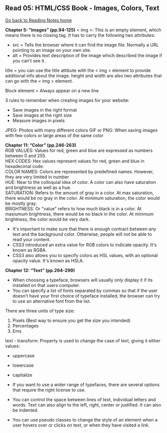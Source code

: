## Read 05: HTML/CSS Book - Images, Colors, Text
[Go back to Reading Notes home](README.md)

<b>Chapter 5: "Images” (pp.94-125)</b>
< img >: This is an empty element, which means there is no closing tag. It has to carry the following two attributes:
- src = Tells the browser where it can find the image file. Normally a URL pointing to an image on your own site.
- alt = Provides text description of the image which described the image if you can't see it.

title = you can use the title attibute with the < img > element to provide additional info about the image. 
height and width are also two attributes that can go with the < img > element.

Block element = Always appear on a new line

3 rules to remember when creating images for your website:
- Save images in the right format
- Save images at the right size
- Measure images in pixels

JPEG: Photos with many different colors
GIF or PNG: When saving images with few colors or large areas of the same color

<b>Chapter 11: “Color” (pp.246-263)</b><br />
RGB VALUES: Values for red, green and blue are expressed as numbers between 0 and 255.<br /> 
HEX CODES: Hex values represent values for red, green and blue in hexadecimal code. <br />
COLOR NAMES: Colors are represented by predefined names. However, they are very limited in number<br />
HUE: Near to the colloquial idea of color. A color can also have saturation and brightness as well as a hue.<br />
SATURATION: Refers to the amount of gray in a color. At max saturation, there would be no gray in the color. At minimum saturation, 
the color would be mostly gray. <br />
BRIGHTNESS: Or "value" refers to how much black is in a color. At maxiumum brightness, there would be no black in the color. 
At minimum brightness, the color would be very dark. <br />

- It's important to make sure that there is enough contract between any text and the background color. Otherwise, people will not be able to read your content.
- CSS3 introduced an extra value for RGB colors to indicate opacity. It's known as RGBA.
- CSS3 also allows you to specify colors as HSL values, with an optional opacity value. It's known as HSLA. 


<b>Chapter 12: “Text” (pp.264-299)</b><br />
- When choosing a typeface, browsers will usually only display it if its installed on that users computer. 
- You can specify a list of fonts separated by commas so that if the user doesn't have your first choice of typeface installed, the browser can try to use
an alternative font from the list.

There are three units of type size:
1) Pixels (Best way to ensure you get the size you intended)
2) Percentages
3) Ems

text - transform: Property is used to change the case of text, giving it either values:
- uppercase
- lowercase
- capitalize

- If you want to use a wider range of typefaces, there are several options that require the right license to use.
- You can control the space between lines of text, individual letters and words. Text can also align to the left, right, center or justified. It can also be
indented.
- You can use pseudo classes to change the style of an element when a user hovers over or clicks on text, or when they have visited a link. 



